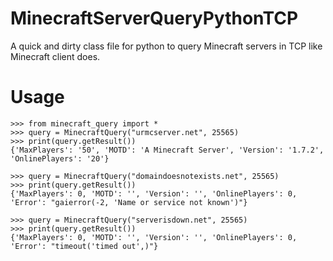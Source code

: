MinecraftServerQueryPythonTCP
=============================

A quick and dirty class file for python to query Minecraft servers in TCP like Minecraft client does.

Usage
=============================

    >>> from minecraft_query import *
    >>> query = MinecraftQuery("urmcserver.net", 25565)
    >>> print(query.getResult())
    {'MaxPlayers': '50', 'MOTD': 'A Minecraft Server', 'Version': '1.7.2', 'OnlinePlayers': '20'}
    
    >>> query = MinecraftQuery("domaindoesnotexists.net", 25565)
    >>> print(query.getResult())
    {'MaxPlayers': 0, 'MOTD': '', 'Version': '', 'OnlinePlayers': 0, 'Error': "gaierror(-2, 'Name or service not known')"}

    >>> query = MinecraftQuery("serverisdown.net", 25565)
    >>> print(query.getResult())
    {'MaxPlayers': 0, 'MOTD': '', 'Version': '', 'OnlinePlayers': 0, 'Error': "timeout('timed out',)"}
